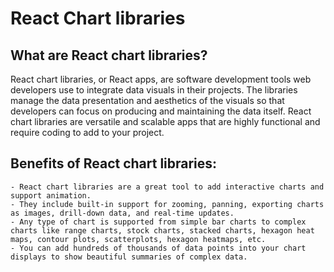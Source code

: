 # React Chart libraries

## What are React chart libraries?
React chart libraries, or React apps, are software development tools web developers use to integrate data visuals in their projects. The libraries manage the data presentation and aesthetics of the visuals so that developers can focus on producing and maintaining the data itself. React chart libraries are versatile and scalable apps that are highly functional and require coding to add to your project.

## Benefits of React chart libraries:
    - React chart libraries are a great tool to add interactive charts and support animation.
    - They include built-in support for zooming, panning, exporting charts as images, drill-down data, and real-time updates.
    - Any type of chart is supported from simple bar charts to complex charts like range charts, stock charts, stacked charts, hexagon heat maps, contour plots, scatterplots, hexagon heatmaps, etc.
    - You can add hundreds of thousands of data points into your chart displays to show beautiful summaries of complex data.